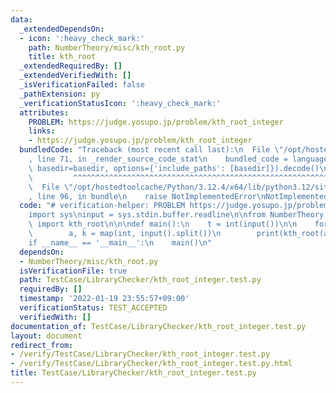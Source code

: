 ```yaml
---
data:
  _extendedDependsOn:
  - icon: ':heavy_check_mark:'
    path: NumberTheory/misc/kth_root.py
    title: kth_root
  _extendedRequiredBy: []
  _extendedVerifiedWith: []
  _isVerificationFailed: false
  _pathExtension: py
  _verificationStatusIcon: ':heavy_check_mark:'
  attributes:
    PROBLEM: https://judge.yosupo.jp/problem/kth_root_integer
    links:
    - https://judge.yosupo.jp/problem/kth_root_integer
  bundledCode: "Traceback (most recent call last):\n  File \"/opt/hostedtoolcache/Python/3.12.4/x64/lib/python3.12/site-packages/onlinejudge_verify/documentation/build.py\"\
    , line 71, in _render_source_code_stat\n    bundled_code = language.bundle(stat.path,\
    \ basedir=basedir, options={'include_paths': [basedir]}).decode()\n          \
    \         ^^^^^^^^^^^^^^^^^^^^^^^^^^^^^^^^^^^^^^^^^^^^^^^^^^^^^^^^^^^^^^^^^^^^^^^^^^^^^^^^^\n\
    \  File \"/opt/hostedtoolcache/Python/3.12.4/x64/lib/python3.12/site-packages/onlinejudge_verify/languages/python.py\"\
    , line 96, in bundle\n    raise NotImplementedError\nNotImplementedError\n"
  code: "# verification-helper: PROBLEM https://judge.yosupo.jp/problem/kth_root_integer\n\
    import sys\ninput = sys.stdin.buffer.readline\n\nfrom NumberTheory.misc.kth_root\
    \ import kth_root\n\n\ndef main():\n    t = int(input())\n\n    for _ in range(t):\n\
    \        a, k = map(int, input().split())\n        print(kth_root(a, k))\n\n\n\
    if __name__ == '__main__':\n    main()\n"
  dependsOn:
  - NumberTheory/misc/kth_root.py
  isVerificationFile: true
  path: TestCase/LibraryChecker/kth_root_integer.test.py
  requiredBy: []
  timestamp: '2022-01-19 23:55:57+09:00'
  verificationStatus: TEST_ACCEPTED
  verifiedWith: []
documentation_of: TestCase/LibraryChecker/kth_root_integer.test.py
layout: document
redirect_from:
- /verify/TestCase/LibraryChecker/kth_root_integer.test.py
- /verify/TestCase/LibraryChecker/kth_root_integer.test.py.html
title: TestCase/LibraryChecker/kth_root_integer.test.py
---
```

